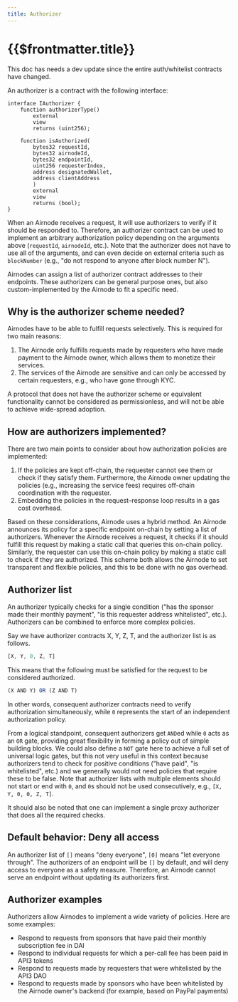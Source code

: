 ```yaml
---
title: Authorizer
---
```


# {{$frontmatter.title}}

<TocHeader />
<TOC class="table-of-contents" :include-level="[2,3]" />

<Fix>This doc has needs a dev update since the entire auth/whitelist contracts have changed.</Fix>

An authorizer is a contract with the following interface:

```solidity
interface IAuthorizer {
    function authorizerType()
        external
        view
        returns (uint256);

    function isAuthorized(
        bytes32 requestId,
        bytes32 airnodeId,
        bytes32 endpointId,
        uint256 requesterIndex,
        address designatedWallet,
        address clientAddress
        )
        external
        view
        returns (bool);
}
```

When an Airnode receives a request, it will use authorizers to verify if it should be responded to. Therefore, an authorizer contract can be used to implement an arbitrary authorization policy depending on the arguments above (`requestId`, `airnodeId`, etc.). Note that the authorizer does not have to use all of the arguments, and can even decide on external criteria such as `blockNumber` (e.g., "do not respond to anyone after block number N").

Airnodes can assign a list of authorizer contract addresses to their endpoints. These authorizers can be general purpose ones, but also custom-implemented by the Airnode to fit a specific need.

## Why is the authorizer scheme needed?

Airnodes have to be able to fulfill requests selectively. This is required for two main reasons:

1. The Airnode only fulfills requests made by requesters who have made payment to the Airnode owner, which allows them to monetize their services.
1. The services of the Airnode are sensitive and can only be accessed by certain requesters, e.g., who have gone through KYC.

A protocol that does not have the authorizer scheme or equivalent functionality cannot be considered as permissionless, and will not be able to achieve wide-spread adoption.

## How are authorizers implemented?

There are two main points to consider about how authorization policies are implemented:

1. If the policies are kept off-chain, the requester cannot see them or check if they satisfy them. Furthermore, the Airnode owner updating the policies (e.g., increasing the service fees) requires off-chain coordination with the requester.
2. Embedding the policies in the request–response loop results in a gas cost overhead.

Based on these considerations, Airnode uses a hybrid method. An Airnode announces its policy for a specific endpoint on-chain by setting a list of authorizers. Whenever the Airnode receives a request, it checks if it should fulfill this request by making a static call that queries this on-chain policy. Similarly, the requester can use this on-chain policy by making a static call to check if they are authorized. This scheme both allows the Airnode to set transparent and flexible policies, and this to be done with no gas overhead.

## Authorizer list

An authorizer typically checks for a single condition ("has the sponsor made their monthly payment", "is this requester address whitelisted", etc.). Authorizers can be combined to enforce more complex policies.

Say we have authorizer contracts X, Y, Z, T, and the authorizer list is as follows.

```js
[X, Y, 0, Z, T]
```

This means that the following must be satisfied for the request to be considered authorized.

```js
(X AND Y) OR (Z AND T)
```

In other words, consequent authorizer contracts need to verify authorization simultaneously, while `0` represents the start of an independent authorization policy.

From a logical standpoint, consequent authorizers get `AND`ed while `0` acts as an `OR` gate, providing great flexibility in forming a policy out of simple building blocks. We could also define a `NOT` gate here to achieve a full set of universal logic gates, but this not very useful in this context because authorizers tend to check for positive conditions ("have paid", "is whitelisted", etc.) and we generally would not need policies that require these to be false. Note that authorizer lists with multiple elements should not start or end with `0`, and `0`s should not be used consecutively, e.g., `[X, Y, 0, 0, Z, T]`.

It should also be noted that one can implement a single proxy authorizer that does all the required checks.

## Default behavior: Deny all access

An authorizer list of `[]` means "deny everyone", `[0]` means "let everyone through". The authorizers of an endpoint will be `[]` by default, and will deny access to everyone as a safety measure. Therefore, an Airnode cannot serve an endpoint without updating its authorizers first.

## Authorizer examples

Authorizers allow Airnodes to implement a wide variety of policies. Here are some examples:

- Respond to requests from sponsors that have paid their monthly subscription fee in DAI
- Respond to individual requests for which a per-call fee has been paid in API3 tokens
- Respond to requests made by requesters that were whitelisted by the API3 DAO
- Respond to requests made by sponsors who have been whitelisted by the Airnode owner's backend (for example, based on PayPal payments)

